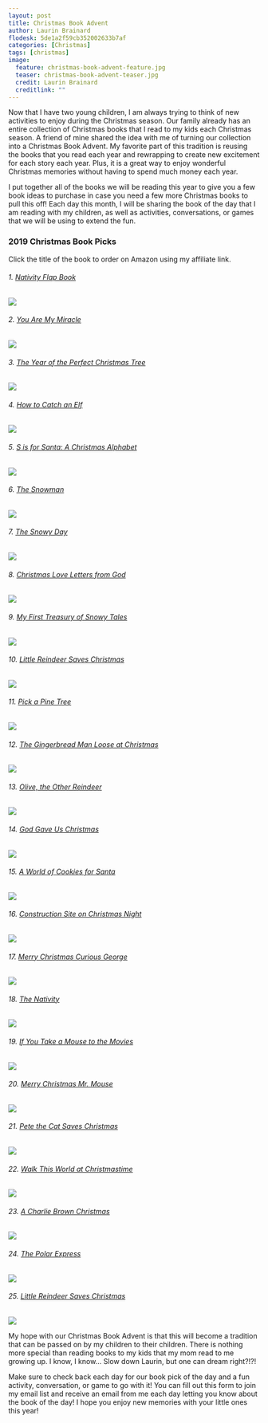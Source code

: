 ```yaml
---
layout: post
title: Christmas Book Advent
author: Laurin Brainard
flodesk: 5de1a2f59cb352002633b7af
categories: [Christmas]
tags: [christmas]
image:
  feature: christmas-book-advent-feature.jpg
  teaser: christmas-book-advent-teaser.jpg
  credit: Laurin Brainard
  creditlink: ""
---
```

Now that I have two young children, I am always trying to think of new activities to enjoy during the Christmas season. Our family already has an entire collection of Christmas books that I read to my kids each Christmas season. A friend of mine shared the idea with me of turning our collection into a Christmas Book Advent. My favorite part of this tradition is reusing the books that you read each year and rewrapping to create new excitement for each story each year. Plus, it is a great way to enjoy wonderful Christmas memories without having to spend much money each year. 

I put together all of the books we will be reading this year to give you a few book ideas to purchase in case you need a few more Christmas books to pull this off! Each day this month, I will be sharing the book of the day that I am reading with my children, as well as activities, conversations, or games that we will be using to extend the fun. 

### 2019 Christmas Book Picks
Click the title of the book to order on Amazon using my affiliate link.

###### 1. [Nativity Flap Book](https://amzn.to/2OxpVzx)
<a target="_blank"  href="https://www.amazon.com/gp/offer-listing/1409564711/ref=as_li_tl?ie=UTF8&camp=1789&creative=9325&creativeASIN=1409564711&linkCode=am2&tag=theprimarybra-20&linkId=93b8d3571ccef2ea797ae627d496dc53"><img border="0" src="//ws-na.amazon-adsystem.com/widgets/q?_encoding=UTF8&MarketPlace=US&ASIN=1409564711&ServiceVersion=20070822&ID=AsinImage&WS=1&Format=_SL250_&tag=theprimarybra-20" ></a><img src="//ir-na.amazon-adsystem.com/e/ir?t=theprimarybra-20&l=am2&o=1&a=1409564711" width="1" height="1" border="0" alt="" style="border:none !important; margin:0px !important;" />

###### 2. [You Are My Miracle](https://amzn.to/2OxpYeH)
<a target="_blank"  href="https://www.amazon.com/gp/product/0399257918/ref=as_li_tl?ie=UTF8&camp=1789&creative=9325&creativeASIN=0399257918&linkCode=as2&tag=theprimarybra-20&linkId=415c1c0f3649f7cea2fb2b4dc9c34584"><img border="0" src="//ws-na.amazon-adsystem.com/widgets/q?_encoding=UTF8&MarketPlace=US&ASIN=0399257918&ServiceVersion=20070822&ID=AsinImage&WS=1&Format=_SL250_&tag=theprimarybra-20" ></a><img src="//ir-na.amazon-adsystem.com/e/ir?t=theprimarybra-20&l=am2&o=1&a=0399257918" width="1" height="1" border="0" alt="" style="border:none !important; margin:0px !important;" />

###### 3. [The Year of the Perfect Christmas Tree](https://amzn.to/2L5ff9p)
<a target="_blank"  href="https://www.amazon.com/gp/product/0140558772/ref=as_li_tl?ie=UTF8&camp=1789&creative=9325&creativeASIN=0140558772&linkCode=as2&tag=theprimarybra-20&linkId=6dd0580a9f5bd48eed2f2118efca8dc1"><img border="0" src="//ws-na.amazon-adsystem.com/widgets/q?_encoding=UTF8&MarketPlace=US&ASIN=0140558772&ServiceVersion=20070822&ID=AsinImage&WS=1&Format=_SL250_&tag=theprimarybra-20" ></a><img src="//ir-na.amazon-adsystem.com/e/ir?t=theprimarybra-20&l=am2&o=1&a=0140558772" width="1" height="1" border="0" alt="" style="border:none !important; margin:0px !important;" />

###### 4. [How to Catch an Elf](https://amzn.to/2q092UG)
<a target="_blank"  href="https://www.amazon.com/gp/product/1492646318/ref=as_li_tl?ie=UTF8&camp=1789&creative=9325&creativeASIN=1492646318&linkCode=as2&tag=theprimarybra-20&linkId=2a79197123ba8c5bafefd71a0fe3c6d2"><img border="0" src="//ws-na.amazon-adsystem.com/widgets/q?_encoding=UTF8&MarketPlace=US&ASIN=1492646318&ServiceVersion=20070822&ID=AsinImage&WS=1&Format=_SL250_&tag=theprimarybra-20" ></a><img src="//ir-na.amazon-adsystem.com/e/ir?t=theprimarybra-20&l=am2&o=1&a=1492646318" width="1" height="1" border="0" alt="" style="border:none !important; margin:0px !important;" />

###### 5. [S is for Santa: A Christmas Alphabet](https://amzn.to/2DwoF9K)
<a target="_blank"  href="https://www.amazon.com/gp/product/142364607X/ref=as_li_tl?ie=UTF8&camp=1789&creative=9325&creativeASIN=142364607X&linkCode=as2&tag=theprimarybra-20&linkId=6efe24b0b0dad2110f67f3801e44e296"><img border="0" src="//ws-na.amazon-adsystem.com/widgets/q?_encoding=UTF8&MarketPlace=US&ASIN=142364607X&ServiceVersion=20070822&ID=AsinImage&WS=1&Format=_SL250_&tag=theprimarybra-20" ></a><img src="//ir-na.amazon-adsystem.com/e/ir?t=theprimarybra-20&l=am2&o=1&a=142364607X" width="1" height="1" border="0" alt="" style="border:none !important; margin:0px !important;" />

###### 6. [The Snowman](https://amzn.to/2DuT08I)
<a target="_blank"  href="https://www.amazon.com/gp/product/0394839730/ref=as_li_tl?ie=UTF8&camp=1789&creative=9325&creativeASIN=0394839730&linkCode=as2&tag=theprimarybra-20&linkId=a94ffac5f77d8034810b7396bbbdcc02"><img border="0" src="//ws-na.amazon-adsystem.com/widgets/q?_encoding=UTF8&MarketPlace=US&ASIN=0394839730&ServiceVersion=20070822&ID=AsinImage&WS=1&Format=_SL250_&tag=theprimarybra-20" ></a><img src="//ir-na.amazon-adsystem.com/e/ir?t=theprimarybra-20&l=am2&o=1&a=0394839730" width="1" height="1" border="0" alt="" style="border:none !important; margin:0px !important;" />

###### 7. [The Snowy Day](https://amzn.to/2RewSrh)
<a target="_blank"  href="https://www.amazon.com/gp/product/0140501827/ref=as_li_tl?ie=UTF8&camp=1789&creative=9325&creativeASIN=0140501827&linkCode=as2&tag=theprimarybra-20&linkId=0595765c37cf290172f06b8f1d34328e"><img border="0" src="//ws-na.amazon-adsystem.com/widgets/q?_encoding=UTF8&MarketPlace=US&ASIN=0140501827&ServiceVersion=20070822&ID=AsinImage&WS=1&Format=_SL250_&tag=theprimarybra-20" ></a><img src="//ir-na.amazon-adsystem.com/e/ir?t=theprimarybra-20&l=am2&o=1&a=0140501827" width="1" height="1" border="0" alt="" style="border:none !important; margin:0px !important;" />

###### 8. [Christmas Love Letters from God](https://amzn.to/2R3hi1j)
<a target="_blank"  href="https://www.amazon.com/gp/product/0310748240/ref=as_li_tl?ie=UTF8&camp=1789&creative=9325&creativeASIN=0310748240&linkCode=as2&tag=theprimarybra-20&linkId=06d2fafbfcb99658b24c50fdbd20a94e"><img border="0" src="//ws-na.amazon-adsystem.com/widgets/q?_encoding=UTF8&MarketPlace=US&ASIN=0310748240&ServiceVersion=20070822&ID=AsinImage&WS=1&Format=_SL250_&tag=theprimarybra-20" ></a><img src="//ir-na.amazon-adsystem.com/e/ir?t=theprimarybra-20&l=am2&o=1&a=0310748240" width="1" height="1" border="0" alt="" style="border:none !important; margin:0px !important;" />

###### 9. [My First Treasury of Snowy Tales](https://amzn.to/2q2PXBh)
<a target="_blank"  href="https://www.amazon.com/gp/product/1781971013/ref=as_li_tl?ie=UTF8&camp=1789&creative=9325&creativeASIN=1781971013&linkCode=as2&tag=theprimarybra-20&linkId=2b9c49b3834ea85303bcde450e64d046"><img border="0" src="//ws-na.amazon-adsystem.com/widgets/q?_encoding=UTF8&MarketPlace=US&ASIN=1781971013&ServiceVersion=20070822&ID=AsinImage&WS=1&Format=_SL250_&tag=theprimarybra-20" ></a><img src="//ir-na.amazon-adsystem.com/e/ir?t=theprimarybra-20&l=am2&o=1&a=1781971013" width="1" height="1" border="0" alt="" style="border:none !important; margin:0px !important;" />

###### 10. [Little Reindeer Saves Christmas](https://amzn.to/33zDm6g)
<a target="_blank"  href="https://www.amazon.com/gp/product/1784408123/ref=as_li_tl?ie=UTF8&camp=1789&creative=9325&creativeASIN=1784408123&linkCode=as2&tag=theprimarybra-20&linkId=e19258a539da824cdfffb0266d023119"><img border="0" src="//ws-na.amazon-adsystem.com/widgets/q?_encoding=UTF8&MarketPlace=US&ASIN=1784408123&ServiceVersion=20070822&ID=AsinImage&WS=1&Format=_SL250_&tag=theprimarybra-20" ></a><img src="//ir-na.amazon-adsystem.com/e/ir?t=theprimarybra-20&l=am2&o=1&a=1784408123" width="1" height="1" border="0" alt="" style="border:none !important; margin:0px !important;" />

###### 11. [Pick a Pine Tree](https://amzn.to/33DdqqJ)
<a target="_blank"  href="https://www.amazon.com/gp/product/0763695718/ref=as_li_tl?ie=UTF8&camp=1789&creative=9325&creativeASIN=0763695718&linkCode=as2&tag=theprimarybra-20&linkId=826cb911f07b531a800731bf1b8515c7"><img border="0" src="//ws-na.amazon-adsystem.com/widgets/q?_encoding=UTF8&MarketPlace=US&ASIN=0763695718&ServiceVersion=20070822&ID=AsinImage&WS=1&Format=_SL250_&tag=theprimarybra-20" ></a><img src="//ir-na.amazon-adsystem.com/e/ir?t=theprimarybra-20&l=am2&o=1&a=0763695718" width="1" height="1" border="0" alt="" style="border:none !important; margin:0px !important;" />

###### 12. [The Gingerbread Man Loose at Christmas](https://amzn.to/37Qd3fC)
<a target="_blank"  href="https://www.amazon.com/gp/product/0399168664/ref=as_li_tl?ie=UTF8&camp=1789&creative=9325&creativeASIN=0399168664&linkCode=as2&tag=theprimarybra-20&linkId=605b350ca1b36ed9f2a6361acf1bcd0d"><img border="0" src="//ws-na.amazon-adsystem.com/widgets/q?_encoding=UTF8&MarketPlace=US&ASIN=0399168664&ServiceVersion=20070822&ID=AsinImage&WS=1&Format=_SL250_&tag=theprimarybra-20" ></a><img src="//ir-na.amazon-adsystem.com/e/ir?t=theprimarybra-20&l=am2&o=1&a=0399168664" width="1" height="1" border="0" alt="" style="border:none !important; margin:0px !important;" />

###### 13. [Olive, the Other Reindeer](https://amzn.to/37SYiZl)
<a target="_blank"  href="https://www.amazon.com/gp/product/0811818071/ref=as_li_tl?ie=UTF8&camp=1789&creative=9325&creativeASIN=0811818071&linkCode=as2&tag=theprimarybra-20&linkId=1f1f22a1f92df4ca3159b9940258ab58"><img border="0" src="//ws-na.amazon-adsystem.com/widgets/q?_encoding=UTF8&MarketPlace=US&ASIN=0811818071&ServiceVersion=20070822&ID=AsinImage&WS=1&Format=_SL250_&tag=theprimarybra-20" ></a><img src="//ir-na.amazon-adsystem.com/e/ir?t=theprimarybra-20&l=am2&o=1&a=0811818071" width="1" height="1" border="0" alt="" style="border:none !important; margin:0px !important;" />

###### 14. [God Gave Us Christmas](https://amzn.to/2OvOuNo)
<a target="_blank"  href="https://www.amazon.com/gp/product/1400071755/ref=as_li_tl?ie=UTF8&camp=1789&creative=9325&creativeASIN=1400071755&linkCode=as2&tag=theprimarybra-20&linkId=cd57394e7678019ae820b825e5e10a95"><img border="0" src="//ws-na.amazon-adsystem.com/widgets/q?_encoding=UTF8&MarketPlace=US&ASIN=1400071755&ServiceVersion=20070822&ID=AsinImage&WS=1&Format=_SL250_&tag=theprimarybra-20" ></a><img src="//ir-na.amazon-adsystem.com/e/ir?t=theprimarybra-20&l=am2&o=1&a=1400071755" width="1" height="1" border="0" alt="" style="border:none !important; margin:0px !important;" />

###### 15. [A World of Cookies for Santa](https://amzn.to/2Y0BQZL)
<a target="_blank"  href="https://www.amazon.com/gp/product/0544226208/ref=as_li_tl?ie=UTF8&camp=1789&creative=9325&creativeASIN=0544226208&linkCode=as2&tag=theprimarybra-20&linkId=36f1a4fb69e2ec5e4651a80f1120c5c5"><img border="0" src="//ws-na.amazon-adsystem.com/widgets/q?_encoding=UTF8&MarketPlace=US&ASIN=0544226208&ServiceVersion=20070822&ID=AsinImage&WS=1&Format=_SL250_&tag=theprimarybra-20" ></a><img src="//ir-na.amazon-adsystem.com/e/ir?t=theprimarybra-20&l=am2&o=1&a=0544226208" width="1" height="1" border="0" alt="" style="border:none !important; margin:0px !important;" />

###### 16. [Construction Site on Christmas Night](https://www.amazon.com/gp/product/1452139113/ref=as_li_tl?ie=UTF8&camp=1789&creative=9325&creativeASIN=1452139113&linkCode=as2&tag=theprimarybra-20&linkId=bc336ca052cab37ba16048cded558e52)
<a target="_blank"  href="https://www.amazon.com/gp/product/1452139113/ref=as_li_tl?ie=UTF8&camp=1789&creative=9325&creativeASIN=1452139113&linkCode=as2&tag=theprimarybra-20&linkId=3f1a0b4384ec73cec031afdac032d83c"><img border="0" src="//ws-na.amazon-adsystem.com/widgets/q?_encoding=UTF8&MarketPlace=US&ASIN=1452139113&ServiceVersion=20070822&ID=AsinImage&WS=1&Format=_SL250_&tag=theprimarybra-20" ></a><img src="//ir-na.amazon-adsystem.com/e/ir?t=theprimarybra-20&l=am2&o=1&a=1452139113" width="1" height="1" border="0" alt="" style="border:none !important; margin:0px !important;" />

###### 17. [Merry Christmas Curious George](https://amzn.to/33tyxvf)
<a target="_blank"  href="https://www.amazon.com/gp/product/1328695581/ref=as_li_tl?ie=UTF8&camp=1789&creative=9325&creativeASIN=1328695581&linkCode=as2&tag=theprimarybra-20&linkId=8b2d2d48dbbb9ae5ad978df217e87432"><img border="0" src="//ws-na.amazon-adsystem.com/widgets/q?_encoding=UTF8&MarketPlace=US&ASIN=1328695581&ServiceVersion=20070822&ID=AsinImage&WS=1&Format=_SL250_&tag=theprimarybra-20" ></a><img src="//ir-na.amazon-adsystem.com/e/ir?t=theprimarybra-20&l=am2&o=1&a=1328695581" width="1" height="1" border="0" alt="" style="border:none !important; margin:0px !important;" />

###### 18. [The Nativity](https://amzn.to/2OyrcGQ)
<a target="_blank"  href="https://www.amazon.com/gp/product/1499882300/ref=as_li_tl?ie=UTF8&camp=1789&creative=9325&creativeASIN=1499882300&linkCode=as2&tag=theprimarybra-20&linkId=c42e1a0d0c23610a98beedb6ed9e208c"><img border="0" src="//ws-na.amazon-adsystem.com/widgets/q?_encoding=UTF8&MarketPlace=US&ASIN=1499882300&ServiceVersion=20070822&ID=AsinImage&WS=1&Format=_SL250_&tag=theprimarybra-20" ></a><img src="//ir-na.amazon-adsystem.com/e/ir?t=theprimarybra-20&l=am2&o=1&a=1499882300" width="1" height="1" border="0" alt="" style="border:none !important; margin:0px !important;" />

###### 19. [If You Take a Mouse to the Movies](https://amzn.to/35NLiTe)
<a target="_blank"  href="https://www.amazon.com/gp/product/0060278676/ref=as_li_tl?ie=UTF8&camp=1789&creative=9325&creativeASIN=0060278676&linkCode=as2&tag=theprimarybra-20&linkId=0cbb85b36dfb059dc26bb95c5afc8ada"><img border="0" src="//ws-na.amazon-adsystem.com/widgets/q?_encoding=UTF8&MarketPlace=US&ASIN=0060278676&ServiceVersion=20070822&ID=AsinImage&WS=1&Format=_SL250_&tag=theprimarybra-20" ></a><img src="//ir-na.amazon-adsystem.com/e/ir?t=theprimarybra-20&l=am2&o=1&a=0060278676" width="1" height="1" border="0" alt="" style="border:none !important; margin:0px !important;" />

###### 20. [Merry Christmas Mr. Mouse](https://www.amazon.com/gp/product/0803740107/ref=as_li_tl?ie=UTF8&camp=1789&creative=9325&creativeASIN=0803740107&linkCode=as2&tag=theprimarybra-20&linkId=ae27dd4b47f5a3acab380e78aac1050e)
<a target="_blank"  href="https://www.amazon.com/gp/product/0803740107/ref=as_li_tl?ie=UTF8&camp=1789&creative=9325&creativeASIN=0803740107&linkCode=as2&tag=theprimarybra-20&linkId=3ec3e21c9dbf6e4592e884e3a9d51df7"><img border="0" src="//ws-na.amazon-adsystem.com/widgets/q?_encoding=UTF8&MarketPlace=US&ASIN=0803740107&ServiceVersion=20070822&ID=AsinImage&WS=1&Format=_SL250_&tag=theprimarybra-20" ></a><img src="//ir-na.amazon-adsystem.com/e/ir?t=theprimarybra-20&l=am2&o=1&a=0803740107" width="1" height="1" border="0" alt="" style="border:none !important; margin:0px !important;" />

###### 21. [Pete the Cat Saves Christmas](https://amzn.to/37PcMtp)
<a target="_blank"  href="https://www.amazon.com/gp/product/0062110624/ref=as_li_tl?ie=UTF8&camp=1789&creative=9325&creativeASIN=0062110624&linkCode=as2&tag=theprimarybra-20&linkId=39cf3abf8a3bbbc76edf6bdea174af67"><img border="0" src="//ws-na.amazon-adsystem.com/widgets/q?_encoding=UTF8&MarketPlace=US&ASIN=0062110624&ServiceVersion=20070822&ID=AsinImage&WS=1&Format=_SL250_&tag=theprimarybra-20" ></a><img src="//ir-na.amazon-adsystem.com/e/ir?t=theprimarybra-20&l=am2&o=1&a=0062110624" width="1" height="1" border="0" alt="" style="border:none !important; margin:0px !important;" />

###### 22. [Walk This World at Christmastime](https://www.amazon.com/gp/product/0763689211/ref=as_li_tl?ie=UTF8&camp=1789&creative=9325&creativeASIN=0763689211&linkCode=as2&tag=theprimarybra-20&linkId=1fe87b0d67786310bf6faba767e8cf59)
<a target="_blank"  href="https://www.amazon.com/gp/product/0763689211/ref=as_li_tl?ie=UTF8&camp=1789&creative=9325&creativeASIN=0763689211&linkCode=as2&tag=theprimarybra-20&linkId=4a85fe1d1e0bfd63383427649349e4d4"><img border="0" src="//ws-na.amazon-adsystem.com/widgets/q?_encoding=UTF8&MarketPlace=US&ASIN=0763689211&ServiceVersion=20070822&ID=AsinImage&WS=1&Format=_SL250_&tag=theprimarybra-20" ></a><img src="//ir-na.amazon-adsystem.com/e/ir?t=theprimarybra-20&l=am2&o=1&a=0763689211" width="1" height="1" border="0" alt="" style="border:none !important; margin:0px !important;" />

###### 23. [A Charlie Brown Christmas](https://www.amazon.com/gp/product/1534404554/ref=as_li_tl?ie=UTF8&camp=1789&creative=9325&creativeASIN=1534404554&linkCode=as2&tag=theprimarybra-20&linkId=bcd23698992e476de852bb71ef0898bd)
<a target="_blank"  href="https://www.amazon.com/gp/product/1534404554/ref=as_li_tl?ie=UTF8&camp=1789&creative=9325&creativeASIN=1534404554&linkCode=as2&tag=theprimarybra-20&linkId=d088bf5fc04583bc5b5ebdfb5e8f01eb"><img border="0" src="//ws-na.amazon-adsystem.com/widgets/q?_encoding=UTF8&MarketPlace=US&ASIN=1534404554&ServiceVersion=20070822&ID=AsinImage&WS=1&Format=_SL250_&tag=theprimarybra-20" ></a><img src="//ir-na.amazon-adsystem.com/e/ir?t=theprimarybra-20&l=am2&o=1&a=1534404554" width="1" height="1" border="0" alt="" style="border:none !important; margin:0px !important;" />

###### 24. [The Polar Express](https://www.amazon.com/gp/product/0544580141/ref=as_li_tl?ie=UTF8&camp=1789&creative=9325&creativeASIN=0544580141&linkCode=as2&tag=theprimarybra-20&linkId=e9987c9f562cbd31f15802b1b7d52060)
<a target="_blank"  href="https://www.amazon.com/gp/product/0544580141/ref=as_li_tl?ie=UTF8&camp=1789&creative=9325&creativeASIN=0544580141&linkCode=as2&tag=theprimarybra-20&linkId=0c72baf3426d801822f9012fc4f6355a"><img border="0" src="//ws-na.amazon-adsystem.com/widgets/q?_encoding=UTF8&MarketPlace=US&ASIN=0544580141&ServiceVersion=20070822&ID=AsinImage&WS=1&Format=_SL250_&tag=theprimarybra-20" ></a><img src="//ir-na.amazon-adsystem.com/e/ir?t=theprimarybra-20&l=am2&o=1&a=0544580141" width="1" height="1" border="0" alt="" style="border:none !important; margin:0px !important;" />

###### 25. [Little Reindeer Saves Christmas](https://amzn.to/2La2fiG)
<a target="_blank"  href="https://www.amazon.com/gp/product/1784408123/ref=as_li_tl?ie=UTF8&camp=1789&creative=9325&creativeASIN=1784408123&linkCode=as2&tag=theprimarybra-20&linkId=91affc6972d944135d228308a67d2665"><img border="0" src="//ws-na.amazon-adsystem.com/widgets/q?_encoding=UTF8&MarketPlace=US&ASIN=1784408123&ServiceVersion=20070822&ID=AsinImage&WS=1&Format=_SL250_&tag=theprimarybra-20" ></a><img src="//ir-na.amazon-adsystem.com/e/ir?t=theprimarybra-20&l=am2&o=1&a=1784408123" width="1" height="1" border="0" alt="" style="border:none !important; margin:0px !important;" />

My hope with our Christmas Book Advent is that this will become a tradition that can be passed on by my children to their children. There is nothing more special than reading books to my kids that my mom read to me growing up.  I know, I know... Slow down Laurin, but one can dream right?!?! 

Make sure to check back each day for our book pick of the day and a fun activity, conversation, or game to go with it! You can fill out this form to join my email list and receive an email from me each day letting you know about the book of the day! I hope you enjoy new memories with your little ones this year!